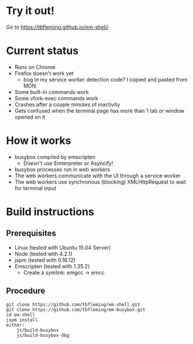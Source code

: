# Try it out!

Go to https://tbfleming.github.io/em-shell/

# Current status
* Runs on Chrome
* Firefox doesn't work yet
  * bug in my service worker detection code? I copied and pasted from MDN.
* Some built-in commands work
* Some vfork-exec commands work
* Crashes after a couple minutes of inactivity
* Gets confused when the terminal page has more than 1 tab or window opened on it

# How it works
* busybox compiled by emscripten
  * Doesn't use Emterpreter or Asyncify!
* busybox processes run in web workers
* The web workers communicate with the UI through a service worker
* The web workers use synchronous (blocking) XMLHttpRequest to wait for terminal input

# Build instructions

## Prerequisites

* Linux (tested with Ubuntu 15.04 Server)
* Node (tested with 4.2.1)
* jspm (tested with 0.16.12)
* Emscripten (tested with 1.35.2)
  * Create a symlink: emgcc -> emcc

## Procedure
    git clone https://github.com/tbfleming/em-shell.git
    git clone https://github.com/tbfleming/em-busybox.git
    cd em-shell
    jspm install
    either:
        js/build-busybox
        js/build-busybox-dbg
